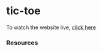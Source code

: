 # tic-toe

To watch the website live, [click here](https://i-sachinkumar.github.io/Games-Arena/)


### Resources

